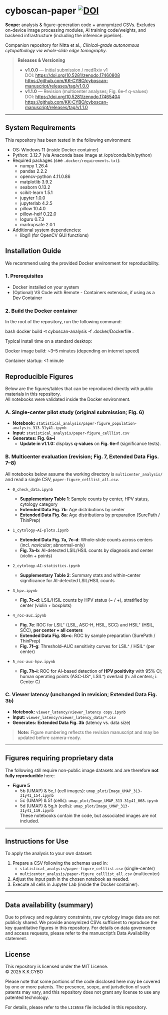 # cyboscan-paper [![DOI](https://zenodo.org/badge/DOI/10.5281/zenodo.17465404.svg)](https://doi.org/10.5281/zenodo.17465404)
**Scope:** analysis & figure-generation code + anonymized CSVs. Excludes on-device image processing modules, AI training code/weights, and backend infrastructure (including the inference pipeline).

Companion repository for Nitta et al., *Clinical-grade autonomous cytopathology via whole-slide edge tomography*.

> **Releases & Versioning**
> - **v1.0.0** — Initial submission / medRxiv v1  
>   DOI: https://doi.org/10.5281/zenodo.17460808  
>   https://github.com/KK-CYBO/cyboscan-manuscript/releases/tag/v1.0.0
> - **v1.1.0** — Revision (multicenter analyses; Fig. 6e–f q-values)  
>   DOI: https://doi.org/10.5281/zenodo.17465404  
>   https://github.com/KK-CYBO/cyboscan-manuscript/releases/tag/v1.1.0

---

## System Requirements

This repository has been tested in the following environment:

- OS: Windows 11 (inside Docker container)
- Python: 3.12.7 (via Anaconda base image at /opt/conda/bin/python)
- Required packages (see `.docker/requirements.txt`):
  - numpy 1.26.4
  - pandas 2.2.2
  - opencv-python 4.11.0.86
  - matplotlib 3.9.2
  - seaborn 0.13.2
  - scikit-learn 1.5.1
  - jupyter 1.0.0
  - jupyterlab 4.2.5
  - pillow 10.4.0
  - pillow-heif 0.22.0
  - loguru 0.7.3
  - markupsafe 2.0.1
- Additional system dependencies:
  - libgl1 (for OpenCV GUI functions)

## Installation Guide

We recommend using the provided Docker environment for reproducibility.

### 1. Prerequisites

- Docker installed on your system
- (Optional) VS Code with Remote - Containers extension, if using as a Dev Container

### 2. Build the Docker container

In the root of the repository, run the following command:

bash
docker build -t cyboscan-analysis -f .docker/Dockerfile .

Typical install time on a standard desktop:

Docker image build: ~3–5 minutes (depending on internet speed)

Container startup: <1 minute

## Reproducible Figures

Below are the figures/tables that can be reproduced directly with public materials in this repository.  
All notebooks were validated inside the Docker environment.

### A. Single-center pilot study (original submission; **Fig. 6**)
- **Notebook:** `statistical_analysis/paper-figure_population-analysis_313-31y41.ipynb`  
- **Input:** `statistical_analysis/paper-figure_celllist.csv`  
- **Generates:** **Fig. 6a–i**  
  - **Update in v1.1.0:** displays **q-values** on **Fig. 6e–f** (significance tests).

### B. Multicenter evaluation (revision; **Fig. 7**, Extended Data Figs. 7–8)
All notebooks below assume the working directory is `multicenter_analysis/` and read a single CSV, `paper-figure_celllist_all.csv`.

- `0_check_data.ipynb`  
  - **Supplementary Table 1**: Sample counts by center, HPV status, cytology category  
  - **Extended Data Fig. 7b**: Age distributions by center  
  - **Extended Data Fig. 8a**: Age distributions by preparation (SurePath / ThinPrep)

- `1_cytology-AI-plots.ipynb`  
  - **Extended Data Fig. 7a, 7c–d**: Whole-slide counts across centers (incl. *navicular*; abnormal-only)  
  - **Fig. 7a–b**: AI-detected LSIL/HSIL counts by diagnosis and center (violin + points)

- `2_cytology-AI-statistics.ipynb`  
  - **Supplementary Table 2**: Summary stats and within-center significance for AI-detected LSIL/HSIL counts

- `3_hpv.ipynb`  
  - **Fig. 7c–d**: LSIL/HSIL counts by HPV status (− / +), stratified by center (violin + boxplots)

- `4_roc-auc.ipynb`  
  - **Fig. 7e**: ROC for LSIL⁺ (LSIL, ASC-H, HSIL, SCC) and HSIL⁺ (HSIL, SCC), **per center + all centers**  
  - **Extended Data Fig. 8b–c**: ROC by sample preparation (SurePath / ThinPrep)  
  - **Fig. 7f–g**: Threshold–AUC sensitivity curves for LSIL⁺ / HSIL⁺ (per center)

- `5_roc-auc-hpv.ipynb`  
  - **Fig. 7h–i**: ROC for AI-based detection of **HPV positivity** with 95% CI; human operating points (ASC-US⁺, LSIL⁺) overlaid (h: all centers; i: Center C)

### C. Viewer latency (unchanged in revision; **Extended Data Fig. 3b**)
- **Notebook:** `viewer_latency/viewer_latency copy.ipynb`  
- **Input:** `viewer_latency/viewer_latency_data/*.csv`  
- **Generates:** **Extended Data Fig. 3b** (latency vs. data size)

> **Note:** Figure numbering reflects the revision manuscript and may be updated before camera-ready.

---

## Figures requiring proprietary data

The following still require non-public image datasets and are therefore **not fully reproducible** here:

- **Figure 5**
  - 5b (UMAP) & 5e,f (cell images): `umap_plot/Image_UMAP_313-31y41_154.ipynb`  
  - 5c (UMAP) & 5f (cells): `umap_plot/Image_UMAP_313-31y41_068.ipynb`  
  - 5d (UMAP) & 5g,h (cells): `umap_plot/Image_UMAP_313-31y41_119.ipynb`  
  These notebooks contain the code, but associated images are not included.

---

## Instructions for Use

To apply the analysis to your own dataset:
1. Prepare a CSV following the schemas used in:
   - `statistical_analysis/paper-figure_celllist.csv` (single-center)  
   - `multicenter_analysis/paper-figure_celllist_all.csv` (multicenter)
2. Adjust the input path in the chosen notebook as needed.
3. Execute all cells in Jupyter Lab (inside the Docker container).

---

## Data availability (summary)

Due to privacy and regulatory constraints, raw cytology image data are not publicly shared. 
We provide anonymized CSVs sufficient to reproduce the key quantitative figures in this repository. 
For details on data governance and access requests, please refer to the manuscript’s Data Availability statement.


## License

This repository is licensed under the MIT License.  
© 2025 K.K.CYBO

Please note that some portions of the code disclosed here may be covered by one or more patents. The presence, scope, and jurisdiction of such patents may vary, and this repository does not grant any license to use any patented technology.


For details, please refer to the `LICENSE` file included in this repository.
